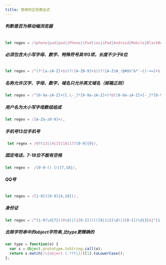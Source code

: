 ```yaml
---
title: 常用的正则表达式
---
```


##### 判断是否为移动端浏览器

```javascript

let regex = /(phone|pad|pod|iPhone|iPod|ios|iPad|Android|Mobile|BlackBerry|IEMobile|MQQBrowser|JUC|Fennec|wOSBrowser|BrowserNG|WebOS|Symbian|Windows Phone)/i
```

##### 必须包含大小写字母、数字、特殊符号其中3项，长度不少于8位

```javascript

let regex = /^(?![a-zA-Z]+$)(?![A-Z0-9]+$)(?![A-Z\W_!@#$%^&*`~()-+=]+$)(?![a-z0-9]+$)(?![a-z\W_!@#$%^&*`~()-+=]+$)(?![0-9\W_!@#$%^&*`~()-+=]+$)[a-zA-Z0-9\W_!@#$%^&*`~()-+=]{8,16}$/,
```

##### 名称允许汉字、字母、数字，域名只允许英文域名（邮箱正则）

```javascript
let regex = /^[0-9a-zA-Z]+([.\-_]*[0-9a-zA-Z]+)*@([0-9a-zA-Z]+[-_]*[0-9a-zA-Z]+\.)+[0-9a-zA-Z]{2,6}$/,
```

##### 用户名为大小写字母数组组成

```javascript
let regex = /[A-Za-z0-9]+/,
```

##### 手机号13位手机号

```javascript
 let regex = /0?(13|14|15|18|17)[0-9]{9}/,
```

##### 固定电话，7-18位不能有空格

```javascript
let regex =  /[0-9-()（）]{7,18}/,

```

##### QQ号

```javascript

let regex = /[1-9]([0-9]{4,10})/,
```

##### 身份证

```javascript
let regex = /^[1-9]\d{7}((0\d)|(1[0-2]))(([0|1|2]\d)|3[0-1])\d{3}$|^[1-9]\d{5}[1-9]\d{3}((0\d)|(1[0-2]))(([0|1|2]\d)|3[0-1])\d{3}([0-9]|X)$/

```

##### 去除字符串中的object字符串,比type更精确的

```javascript
var type = function(o) {
  var s = Object.prototype.toString.call(o);
  return s.match(/\[object (.*?)\]/)[1].toLowerCase();
};
```